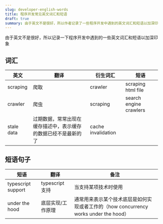 ```yaml
---
slug: developer-english-words
title: 程序开发常见英文词汇和短语
draft: true
summary: 由于英文不是很好，所以作者记录了一些程序开发中遇到的英文词汇和短语以加深印象。词汇部分包括英文、翻译、衍生词汇和短语。短语句子部分包括短语、翻译和备注。
---
```


由于英文不是很好，所以记录一下程序开发中遇到的一些英文词汇和短语以加深印象

<!--truncate-->

## 词汇

| 英文       | 翻译                                                           | 衍生词汇           | 短语                   |
| ---------- | -------------------------------------------------------------- | ------------------ | ---------------------- |
| scraping   | 爬取                                                           | crawler            | scraping html file     |
| crawler    | 爬虫                                                           | scraping           | search engine crawlers |
| stale data | 过期数据，常常出现在缓存描述中，表示缓存的数据已经不是最新的了 | cache invalidation |                        |

## 短语句子

| 短语               | 翻译              | 备注                                                                                 |
| ------------------ | ----------------- | ------------------------------------------------------------------------------------ |
| typescript support | typescript 支持   | 当支持某项技术时使用                                                                 |
| under the hood     | 底层实现/工作原理 | 通常用来表示某个技术底层是如何实现或者工作的（how concurrency works under the hood） |
